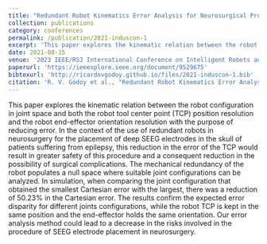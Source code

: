 ```yaml
---
title: "Redundant Robot Kinematics Error Analysis for Neurosurgical Procedures"
collection: publications
category: conferences
permalink: /publication/2021-induscon-1
excerpt: 'This paper explores the kinematic relation between the robot configuration in joint space and both the robot tool center point (TCP) position resolution and the robot end-effector orientation resolution with the purpose of reducing error.'
date: 2021-08-15
venue: '2023 IEEE/RSJ International Conference on Intelligent Robots and Systems (IROS)'
paperurl: 'https://ieeexplore.ieee.org/document/9529675'
bibtexurl: 'http://ricardovgodoy.github.io/files/2021-induscon-1.bib'
citation: 'R. V. Godoy et al., "Redundant Robot Kinematics Error Analysis for Neurosurgical Procedures," 2021 14th IEEE International Conference on Industry Applications (INDUSCON), São Paulo, Brazil, 2021, pp. 1029-1035, doi: 10.1109/INDUSCON51756.2021.9529675.'
---
```


This paper explores the kinematic relation between the robot configuration in joint space and both the robot tool center point (TCP) position resolution and the robot end-effector orientation resolution with the purpose of reducing error. In the context of the use of redundant robots in neurosurgery for the placement of deep SEEG electrodes in the skull of patients suffering from epilepsy, this reduction in the error of the TCP would result in greater safety of this procedure and a consequent reduction in the possibility of surgical complications. The mechanical redundancy of the robot populates a null space where suitable joint configurations can be analyzed. In simulation, when comparing the joint configuration that obtained the smallest Cartesian error with the largest, there was a reduction of 50.23% in the Cartesian error. The results confirm the expected error disparity for different joints configurations, while the robot TCP is kept in the same position and the end-effector holds the same orientation. Our error analysis method could lead to a decrease in the risks involved in the procedure of SEEG electrode placement in neurosurgery.

